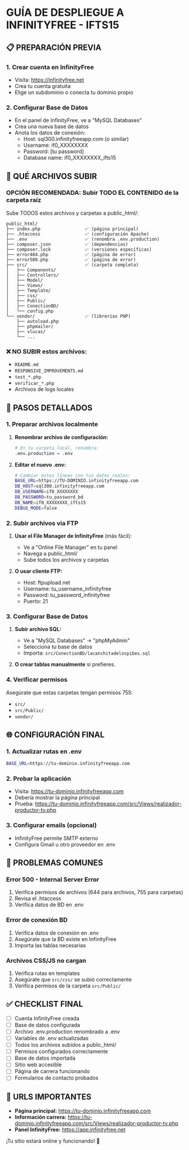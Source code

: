 # GUÍA DE DESPLIEGUE A INFINITYFREE - IFTS15

## 📋 PREPARACIÓN PREVIA

### 1. Crear cuenta en InfinityFree
- Visita: https://infinityfree.net
- Crea tu cuenta gratuita
- Elige un subdominio o conecta tu dominio propio

### 2. Configurar Base de Datos
- En el panel de InfinityFree, ve a "MySQL Databases"
- Crea una nueva base de datos
- Anota los datos de conexión:
  - Host: sql300.infinityfreeapp.com (o similar)
  - Username: if0_XXXXXXXX
  - Password: [tu password]
  - Database name: if0_XXXXXXXX_ifts15

## 📂 QUÉ ARCHIVOS SUBIR

### OPCIÓN RECOMENDADA: Subir TODO EL CONTENIDO de la carpeta raíz

Sube TODOS estos archivos y carpetas a public_html/:

```
public_html/
├── index.php                 ✅ (página principal)
├── .htaccess                 ✅ (configuración Apache)
├── .env                      ✅ (renombra .env.production)
├── composer.json             ✅ (dependencias)
├── composer.lock             ✅ (versiones específicas)
├── error404.php              ✅ (página de error)
├── error500.php              ✅ (página de error)
├── src/                      ✅ (carpeta completa)
│   ├── Components/
│   ├── Controllers/
│   ├── Model/
│   ├── Views/
│   ├── Template/
│   ├── css/
│   ├── Public/
│   ├── ConectionBD/
│   └── config.php
└── vendor/                   ✅ (librerías PHP)
    ├── autoload.php
    ├── phpmailer/
    ├── vlucas/
    └── ...
```

### ❌ NO SUBIR estos archivos:
- `README.md`
- `RESPONSIVE_IMPROVEMENTS.md`
- `test_*.php`
- `verificar_*.php`
- Archivos de logs locales

## 🔧 PASOS DETALLADOS

### 1. Preparar archivos localmente

1. **Renombrar archivo de configuración:**
   ```bash
   # En tu carpeta local, renombra:
   .env.production → .env
   ```

2. **Editar el nuevo .env:**
   ```bash
   # Cambiar estas líneas con tus datos reales:
   BASE_URL=https://TU-DOMINIO.infinityfreeapp.com
   DB_HOST=sql300.infinityfreeapp.com
   DB_USERNAME=if0_XXXXXXXX
   DB_PASSWORD=tu_password_bd
   DB_NAME=if0_XXXXXXXX_ifts15
   DEBUG_MODE=false
   ```

### 2. Subir archivos via FTP

1. **Usar el File Manager de InfinityFree** (más fácil):
   - Ve a "Online File Manager" en tu panel
   - Navega a public_html/
   - Sube todos los archivos y carpetas

2. **O usar cliente FTP:**
   - Host: ftpupload.net
   - Username: tu_username_infinityfree
   - Password: tu_password_infinityfree
   - Puerto: 21

### 3. Configurar Base de Datos

1. **Subir archivo SQL:**
   - Ve a "MySQL Databases" → "phpMyAdmin"
   - Selecciona tu base de datos
   - Importa: `src/ConectionBD/lacanchitadelospibes.sql`

2. **O crear tablas manualmente** si prefieres.

### 4. Verificar permisos

Asegúrate que estas carpetas tengan permisos 755:
- `src/`
- `src/Public/`
- `vendor/`

## 🌐 CONFIGURACIÓN FINAL

### 1. Actualizar rutas en .env
```bash
BASE_URL=https://tu-dominio.infinityfreeapp.com
```

### 2. Probar la aplicación
- Visita: https://tu-dominio.infinityfreeapp.com
- Debería mostrar la página principal
- Prueba: https://tu-dominio.infinityfreeapp.com/src/Views/realizador-productor-tv.php

### 3. Configurar emails (opcional)
- InfinityFree permite SMTP externo
- Configura Gmail u otro proveedor en .env

## 🚨 PROBLEMAS COMUNES

### Error 500 - Internal Server Error
1. Verifica permisos de archivos (644 para archivos, 755 para carpetas)
2. Revisa el .htaccess
3. Verifica datos de BD en .env

### Error de conexión BD
1. Verifica datos de conexión en .env
2. Asegúrate que la BD existe en InfinityFree
3. Importa las tablas necesarias

### Archivos CSS/JS no cargan
1. Verifica rutas en templates
2. Asegúrate que `src/css/` se subió correctamente
3. Verifica permisos de la carpeta `src/Public/`

## ✅ CHECKLIST FINAL

- [ ] Cuenta InfinityFree creada
- [ ] Base de datos configurada
- [ ] Archivo .env.production renombrado a .env
- [ ] Variables de .env actualizadas
- [ ] Todos los archivos subidos a public_html/
- [ ] Permisos configurados correctamente
- [ ] Base de datos importada
- [ ] Sitio web accesible
- [ ] Página de carrera funcionando
- [ ] Formularios de contacto probados

## 🔗 URLS IMPORTANTES

- **Página principal:** https://tu-dominio.infinityfreeapp.com
- **Información carrera:** https://tu-dominio.infinityfreeapp.com/src/Views/realizador-productor-tv.php
- **Panel InfinityFree:** https://app.infinityfree.net

¡Tu sitio estará online y funcionando! 🎉